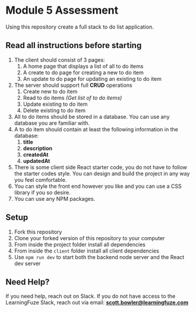 # Module 5 Assessment

Using this repository create a full stack to do list application.

## Read all instructions before starting

1. The client should consist of 3 pages:
    1. A home page that displays a list of all to do items
    1. A create to do page for creating a new to do item
    1. An update to do page for updating an existing to do item
1. The server should support full **CRUD** operations
    1. Create new to do item
    1. Read to do items *(Get list of to do items)*
    1. Update existing to do item
    1. Delete existing to do item
1. All to do items should be stored in a database. You can use any database you are familiar with.
1. A to do item should contain at least the following information in the database:
    1. **title**
    1. **description**
    1. **createdAt**
    1. **updatedAt**
1. There is some client side React starter code, you do not have to follow the starter codes style. You can design and build the project in any way you feel comfortable.
1. You can style the front end however you like and you can use a CSS library if you so desire.
1. You can use any NPM packages.

## Setup

1. Fork this repository
1. Clone your forked version of this repository to your computer
1. From inside the project folder install all dependencies
1. From inside the `client` folder install all client dependencies
1. Use `npm run dev` to start both the backend node server and the React dev server

## Need Help?
If you need help, reach out on Slack. If you do not have access to the LearningFuze Slack, reach out via email: **scott.bowler@learningfuze.com**
